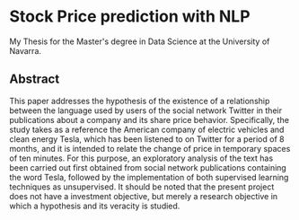 # Stock Price prediction with NLP
My Thesis for the  Master's degree in Data Science at the University of Navarra.

## Abstract
This paper addresses the hypothesis of the existence of a relationship between the language used by users of the social network Twitter in their publications about a company and its share price behavior. Specifically, the study takes as a reference the American company of electric vehicles and clean energy Tesla, which has been listened to on Twitter for a period of 8 months, and it is intended to relate the change of price in temporary spaces of ten minutes.
For this purpose, an exploratory analysis of the text has been carried out first obtained from social network publications containing the word Tesla, followed by the implementation of both supervised learning techniques as unsupervised. It should be noted that the present project does not have a investment objective, but merely a research objective in which a hypothesis and its veracity is studied.


